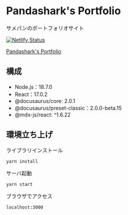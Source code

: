 # Pandashark's Portfolio

サメパンのポートフォリオサイト  

[![Netlify Status](https://api.netlify.com/api/v1/badges/5f77b74f-aa92-4b70-bf37-958d606a5cda/deploy-status)](https://app.netlify.com/sites/pandashark-portfolio/deploys)

[Pandashark's Portfolio](https://pandashark.netlify.app/)

## 構成

- Node.js：18.7.0
- React：17.0.2
- @docusaurus/core: 2.0.1
- @docusaurus/preset-classic：2.0.0-beta.15
- @mdx-js/react: ^1.6.22

## 環境立ち上げ

ライブラリインストール

```shell
yarn install
```

サーバ起動

```shell
yarn start
```

ブラウザでアクセス

```shell
localhost:3000
```
